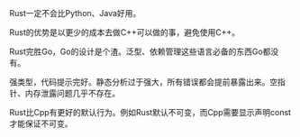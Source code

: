 Rust一定不会比Python、Java好用。

Rust的优势是以更少的成本去做C++可以做的事，避免使用C++。

Rust完胜Go，Go的设计是个渣。泛型、依赖管理这些语言必备的东西Go都没有。  

强类型，代码提示完好。静态分析过于强大，所有错误都会提前暴露出来。空指针、内存泄露问题几乎不存在。  

Rust比Cpp有更好的默认行为。例如Rust默认不可变，而Cpp需要显示声明const才能保证不可变。   